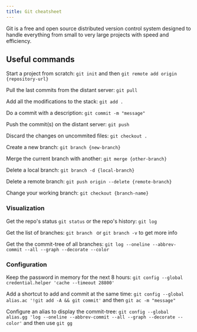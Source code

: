 ```yaml
---
title: Git cheatsheet
---
```


Git is a free and open source distributed version control system designed to handle everything from small to very large projects with speed and efficiency.

## Useful commands

Start a project from scratch: `git init` and then `git remote add origin {repository-url}`

Pull the last commits from the distant server: `git pull`

Add all the modifications to the stack: `git add .`

Do a commit with a description: `git commit -m "message"`

Push the commit(s) on the distant server: `git push`

Discard the changes on uncommited files: `git checkout .`

Create a new branch: `git branch {new-branch}`

Merge the current branch with another: `git merge {other-branch}`

Delete a local branch: `git branch -d {local-branch}`

Delete a remote branch: `git push origin --delete {remote-branch}`

Change your working branch: `git checkout {branch-name}`

### Visualization

Get the repo's status `git status` or the repo's history: `git log`

Get the list of branches:  `git branch ` or `git branch -v` to get more info

Get the the commit-tree of all branches: `git log --oneline --abbrev-commit --all --graph --decorate --color`

### Configuration

Keep the password in memory for the next 8 hours: `git config --global credential.helper 'cache --timeout 28800'`

Add a shortcut to add and commit at the same time: `git config --global alias.ac '!git add -A && git commit'` and then `git ac -m "message"`

Configure an alias to display the commit-tree:  `git config --global alias.gg 'log --oneline --abbrev-commit --all --graph --decorate --color'` and then use `git gg`
